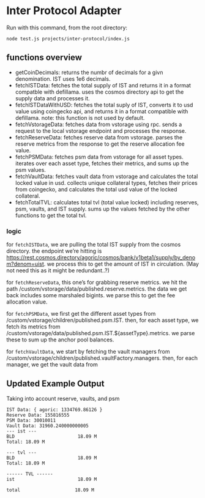 # Inter Protocol Adapter

Run with this command, from the root directory:
```
node test.js projects/inter-protocol/index.js 
```

## functions overview
- getCoinDecimals: returns the numbr of decimals for a givn denomination. IST uses 1e6 decimals.
- fetchISTData: fetches the total supply of IST and returns it in a format compatble with defillama. uses the cosmos directory api to get the supply data and processes it.
- fetchISTDataWithUSD: fetches the total suply of IST, converts it to usd value using coingecko api, and returns it in a format compatible with defillama. note: this function is not used by default.
- fetchVstorageData: fetches data from vstorage using rpc. sends a request to the local vstorage endpoint and processes the response.
- fetchReserveData: fetches reserve data from vstorage. parses the reserve metrics from the response to get the reserve allocation fee value.
- fetchPSMData: fetches psm data from vstorage for all asset types. iterates over each asset type, fetches their metrics, and sums up the psm values.
- fetchVaultData: fetches vault data from vstorage and calculates the total locked value in usd. collects unique collateral types, fetches their prices from coingecko, and calculates the total usd value of the locked collateral.
- fetchTotalTVL: calculates total tvl (total value locked) including reserves, psm, vaults, and IST supply. sums up the values fetched by the other functions to get the total tvl.

### logic

for ```fetchISTData```, we are pulling the total IST supply from the cosmos directory. the endpoint we’re hitting is https://rest.cosmos.directory/agoric/cosmos/bank/v1beta1/supply/by_denom?denom=uist. we process this to get the amount of IST in circulation. (May not need this as it might be redundant..?)

for ```fetchReserveData```, this one’s for grabbing reserve metrics. we hit the path /custom/vstorage/data/published.reserve.metrics. the data we get back includes some marshaled bigints. we parse this to get the fee allocation value.

for ```fetchPSMData```, we first get the different asset types from /custom/vstorage/children/published.psm.IST. then, for each asset type, we fetch its metrics from /custom/vstorage/data/published.psm.IST.${assetType}.metrics. we parse these to sum up the anchor pool balances.

for ```fetchVaultData```, we start by fetching the vault managers from /custom/vstorage/children/published.vaultFactory.managers. then, for each manager, we get the vault data from 

## Updated Example Output
Taking into account reserve, vaults, and psm

```
IST Data: { agoric: 1334769.86126 }
Reserve Data: 155816555
PSM Data: 30010011
Vault Data: 31960.240000000005
--- ist ---
BLD                       18.09 M
Total: 18.09 M 

--- tvl ---
BLD                       18.09 M
Total: 18.09 M 

------ TVL ------
ist                       18.09 M

total                    18.09 M 
```